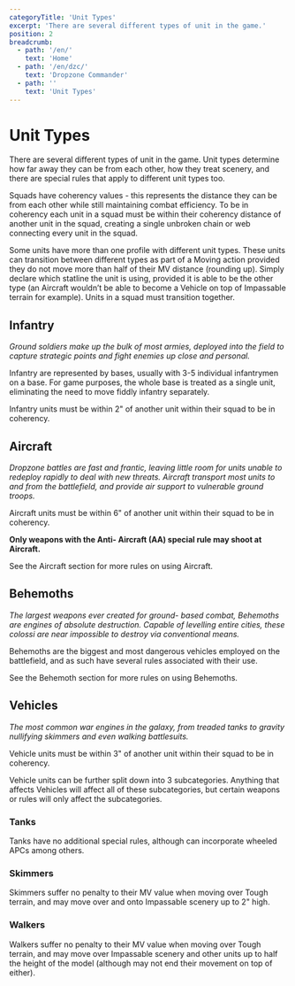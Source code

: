 ```yaml
---
categoryTitle: 'Unit Types'
excerpt: 'There are several different types of unit in the game.'
position: 2
breadcrumb:
  - path: '/en/'
    text: 'Home'
  - path: '/en/dzc/'
    text: 'Dropzone Commander'
  - path: ''
    text: 'Unit Types'
---
```


# Unit Types

There are several different types of unit in the game. Unit types determine how far away they can be from each other, how they treat scenery, and there are special rules that apply to different unit types too.

Squads have coherency values - this represents the distance they can be from each other while still maintaining combat efficiency. To be in coherency each unit in a squad must be within their coherency distance of another unit in the squad, creating a single unbroken chain or web connecting every unit in the squad.

Some units have more than one profile with different unit types. These units can transition between different types as part of a Moving action provided they do not move more than half of their MV distance (rounding up). Simply declare which statline the unit is using, provided it is able to be the other type (an Aircraft wouldn’t be able to become a Vehicle on top of Impassable terrain for example). Units in a squad must transition together.

## Infantry

_Ground soldiers make up the bulk of most armies, deployed into the field to capture strategic points and fight enemies up close and personal._

Infantry are represented by bases, usually with 3-5 individual infantrymen on a base. For game purposes, the whole base is treated as a single unit, eliminating the need to move fiddly infantry separately.

Infantry units must be within 2" of another unit within their squad to be in coherency.

## Aircraft

_Dropzone battles are fast and frantic, leaving little room for units unable to redeploy rapidly to deal with new threats. Aircraft transport most units to and from the battlefield, and provide air support to vulnerable ground troops._

Aircraft units must be within 6" of another unit within their squad to be in coherency.

**Only weapons with the Anti- Aircraft (AA) special rule may shoot at Aircraft.**

See the Aircraft section for more rules on using Aircraft.

## Behemoths

_The largest weapons ever created for ground- based combat, Behemoths are engines of absolute destruction. Capable of levelling entire cities, these colossi are near impossible to destroy via conventional means._

Behemoths are the biggest and most dangerous vehicles employed on the battlefield, and as such have several rules associated with their use.

See the Behemoth section for more rules on using Behemoths.

## Vehicles

_The most common war engines in the galaxy, from treaded tanks to gravity nullifying skimmers and even walking battlesuits._

Vehicle units must be within 3" of another unit within their squad to be in coherency.

Vehicle units can be further split down into 3 subcategories. Anything that affects Vehicles will affect all of these subcategories, but certain weapons or rules will only affect the subcategories.

### Tanks

Tanks have no additional special rules, although can incorporate wheeled APCs among others.

### Skimmers

Skimmers suffer no penalty to their MV value when moving over Tough terrain, and may move over and onto Impassable scenery up to 2" high.

### Walkers

Walkers suffer no penalty to their MV value when moving over Tough terrain, and may move over Impassable scenery and other units up to half the height of the model (although may not end their movement on top of either).
